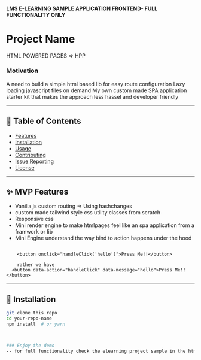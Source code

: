 #### LMS E-LEARNING SAMPLE APPLICATION  FRONTEND- FULL FUNCTIONALITY ONLY


# Project Name

HTML POWERED PAGES  => HPP

### Motivation

A need to build a simple html based lib for easy route configuration
Lazy loading javascript files on demand
My own custom made SPA application starter kit that makes the approach less hassel and developer friendly

---


## 📂 Table of Contents

- [Features](#features)
- [Installation](#installation)
- [Usage](#usage)
- [Contributing](#contributing)
- [Issue Reporting](#issue-reporting)
- [License](#license)

---

## ✨ MVP Features
- Vanilla js custom routing  => Using hashchanges
- custom made tailwind style css utility classes from scratch
- Responsive css 
- Mini render engine to make htmlpages feel like an spa application from  a framwork or lib
- Mini Engine understand the way bind to action happens under the hood
``` no more 

    <button onclick="handleClick('hello')">Press Me!!</button>

    rather we have
  <button data-action="handleClick" data-message="hello">Press Me!!</button>

```
---

## 🚀 Installation

```bash
git clone this repo
cd your-repo-name
npm install  # or yarn



### Enjoy the demo
-- for full functionality check the elearning project sample in the html version